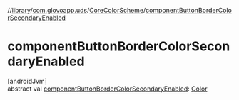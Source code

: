 //[library](../../../index.md)/[com.glovoapp.uds](../index.md)/[CoreColorScheme](index.md)/[componentButtonBorderColorSecondaryEnabled](component-button-border-color-secondary-enabled.md)

# componentButtonBorderColorSecondaryEnabled

[androidJvm]\
abstract val [componentButtonBorderColorSecondaryEnabled](component-button-border-color-secondary-enabled.md): [Color](https://developer.android.com/reference/kotlin/androidx/compose/ui/graphics/Color.html)
